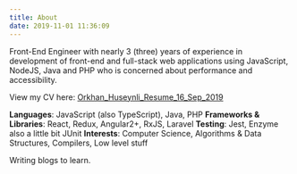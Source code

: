 ```yaml
---
title: About
date: 2019-11-01 11:36:09
---
```


Front-End Engineer with nearly 3 (three) years of experience in development of front-end and full-stack web applications using JavaScript, NodeJS, Java and PHP who is concerned about performance and accessibility.

View my CV here: [Orkhan_Huseynli_Resume_16_Sep_2019](./Orkhan_Huseynli_Resume_16_Sep_2019.pdf)

**Languages**: JavaScript (also TypeScript), Java, PHP
**Frameworks & Libraries**: React, Redux, Angular2+, RxJS, Laravel
**Testing**: Jest, Enzyme also a little bit JUnit
**Interests**: Computer Science, Algorithms & Data Structures, Compilers, Low level stuff

Writing blogs to learn.
